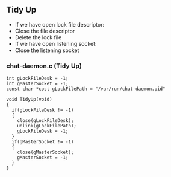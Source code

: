 ## Tidy Up

- If we have open lock file descriptor:
- Close the file descriptor
- Delete the lock file
- If we have open listening socket:
- Close the listening socket

### chat-daemon.c (Tidy Up)

```
int gLockFileDesk = -1;
int gMasterSocket = -1;
const char *cost gLockFilePath = "/var/run/chat-daemon.pid"

void TidyUp(void)
{
  if(gLockFileDesk != -1)
  {
    close(gLockFileDesk);
	unlink(gLockFilePath);
	gLockFileDesk = -1;
  }
  if(gMasterSocket != -1)
  {
    close(gMasterSocket);
	gMasterSocket = -1;
  }
}
```